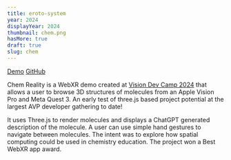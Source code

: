 ```yaml
---
title: eroto-system
year: 2024
displayYear: 2024
thumbnail: chem.png
hasMore: true
draft: true
slug: chem
---
```

<div class="links">
<a class="button" href="https://smrghsh.github.io/chem/">Demo</a>
<a class="button" href="https://github.com/smrghsh/chem">GitHub</a>
</div>

Chem Reality is a WebXR demo created at [Vision Dev Camp 2024](https://visiondevcamp.org/) that allows a user to browse 3D structures of molecules from an Apple Vision Pro and Meta Quest 3. An early test of three.js based project potential at the largest AVP developer gathering to date!
<!--more--> 
It uses Three.js to render molecules and displays a ChatGPT generated description of the molecule. A user can use simple hand gestures to navigate between molecules. The intent was to explore how spatial computing could be used in chemistry education. The project won a Best WebXR app award.

